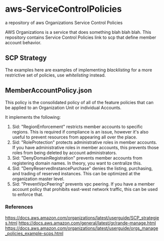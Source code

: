 # aws-ServiceControlPolicies
a repository of aws Organizations Service Control Policies

AWS Organizations is a service that does something blah blah blah. This repository contains Service Control Policies link to scp that define member account behavior.

## SCP Strategy

The examples here are examples of implementing _blacklisting_ for a more restrictive set of policies, use _whitelisting_ instead.

## MemberAccountPolicy.json

This policy is the consolidated policy of all of the feature policies that can be applied to an Organization Unit or individual Accounts.

It implements the following:

1) Sid: "RegionEnforcement" restricts member accounts to specific regions. This is required if compliance is an issue, however it's also useful to prevent resources from appearing all over the place.
2) Sid: "RoleProtection" protects administrative roles in member accounts. If you have administrative roles in member accounts, this prevents those roles from being deleted by account administrators.
3) Sid: "DenyDomainRegistration" prevents member accounts from registering domain names. In theory, you want to centralize this.
4) Sid: "DenyReservedInstancePurchase" denies the listing, purchasing, and trading of reserved instances. This can be optimized at the organization master level.
5) Sid: "PreventVpcPeering" prevents vpc peering. If you have a member account policy that prohibits east-west network traffic, this can be used to enforce that.

### References

https://docs.aws.amazon.com/organizations/latest/userguide/SCP_strategies.html
https://docs.aws.amazon.com/general/latest/gr/rande-manage.html
https://docs.aws.amazon.com/organizations/latest/userguide/orgs_manage_policies_example-scps.html
